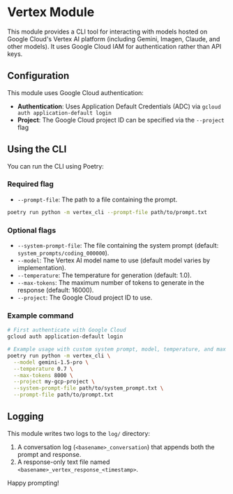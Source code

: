 # Vertex Module

This module provides a CLI tool for interacting with models hosted on Google Cloud's Vertex AI platform (including Gemini, Imagen, Claude, and other models). It uses Google Cloud IAM for authentication rather than API keys.

## Configuration

This module uses Google Cloud authentication:

- **Authentication**: Uses Application Default Credentials (ADC) via `gcloud auth application-default login`
- **Project**: The Google Cloud project ID can be specified via the `--project` flag

## Using the CLI

You can run the CLI using Poetry:

### Required flag

* `--prompt-file`: The path to a file containing the prompt.

```bash
poetry run python -m vertex_cli --prompt-file path/to/prompt.txt
```

### Optional flags

* `--system-prompt-file`: The file containing the system prompt (default: `system_prompts/coding_000000`).
* `--model`: The Vertex AI model name to use (default model varies by implementation).
* `--temperature`: The temperature for generation (default: 1.0).
* `--max-tokens`: The maximum number of tokens to generate in the response (default: 16000).
* `--project`: The Google Cloud project ID to use.

### Example command

```bash
# First authenticate with Google Cloud
gcloud auth application-default login

# Example usage with custom system prompt, model, temperature, and max tokens.
poetry run python -m vertex_cli \
  --model gemini-1.5-pro \
  --temperature 0.7 \
  --max-tokens 8000 \
  --project my-gcp-project \
  --system-prompt-file path/to/system_prompt.txt \
  --prompt-file path/to/prompt.txt
```

## Logging

This module writes two logs to the `log/` directory:

1. A conversation log (`<basename>_conversation`) that appends both the prompt and response.
2. A response-only text file named `<basename>_vertex_response_<timestamp>`.

Happy prompting!
